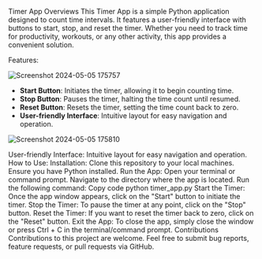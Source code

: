 Timer App
Overviews
This Timer App is a simple Python application designed to count time intervals. It features a user-friendly interface with buttons to start, stop, and reset the timer. Whether you need to track time for productivity, workouts, or any other activity, this app provides a convenient solution.

Features:

![Screenshot 2024-05-05 175757](https://github.com/shanshee/Flash_Card_App/assets/135793255/410d13bd-a946-4241-82c8-9673c769e542)

- **Start Button**: Initiates the timer, allowing it to begin counting time.
- **Stop Button**: Pauses the timer, halting the time count until resumed.
- **Reset Button**: Resets the timer, setting the time count back to zero.
- **User-friendly Interface**: Intuitive layout for easy navigation and operation.

![Screenshot 2024-05-05 175810](https://github.com/shanshee/Flash_Card_App/assets/135793255/6ea1f218-5672-44d5-a39f-6a0a7d859288)

User-friendly Interface: Intuitive layout for easy navigation and operation.
How to Use:
Installation:
Clone this repository to your local machines.
Ensure you have Python installed.
Run the App:
Open your terminal or command prompt.
Navigate to the directory where the app is located.
Run the following command:
Copy code
python timer_app.py
Start the Timer:
Once the app window appears, click on the "Start" button to initiate the timer.
Stop the Timer:
To pause the timer at any point, click on the "Stop" button.
Reset the Timer:
If you want to reset the timer back to zero, click on the "Reset" button.
Exit the App:
To close the app, simply close the window or press Ctrl + C in the terminal/command prompt.
Contributions
Contributions to this project are welcome. Feel free to submit bug reports, feature requests, or pull requests via GitHub.





